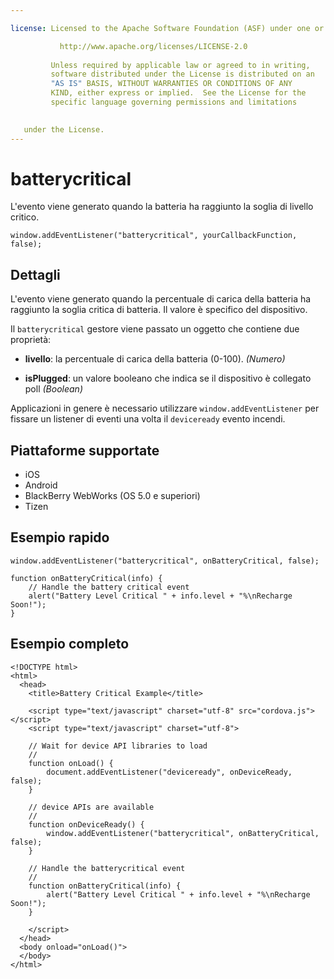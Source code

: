 ```yaml
---

license: Licensed to the Apache Software Foundation (ASF) under one or more contributor license agreements. See the NOTICE file distributed with this work for additional information regarding copyright ownership. The ASF licenses this file to you under the Apache License, Version 2.0 (the "License"); you may not use this file except in compliance with the License. You may obtain a copy of the License at

           http://www.apache.org/licenses/LICENSE-2.0
    
         Unless required by applicable law or agreed to in writing,
         software distributed under the License is distributed on an
         "AS IS" BASIS, WITHOUT WARRANTIES OR CONDITIONS OF ANY
         KIND, either express or implied.  See the License for the
         specific language governing permissions and limitations
    

   under the License.
---
```


# batterycritical

L'evento viene generato quando la batteria ha raggiunto la soglia di livello critico.

    window.addEventListener("batterycritical", yourCallbackFunction, false);
    

## Dettagli

L'evento viene generato quando la percentuale di carica della batteria ha raggiunto la soglia critica di batteria. Il valore è specifico del dispositivo.

Il `batterycritical` gestore viene passato un oggetto che contiene due proprietà:

*   **livello**: la percentuale di carica della batteria (0-100). *(Numero)*

*   **isPlugged**: un valore booleano che indica se il dispositivo è collegato poll *(Boolean)*

Applicazioni in genere è necessario utilizzare `window.addEventListener` per fissare un listener di eventi una volta il `deviceready` evento incendi.

## Piattaforme supportate

*   iOS
*   Android
*   BlackBerry WebWorks (OS 5.0 e superiori)
*   Tizen

## Esempio rapido

    window.addEventListener("batterycritical", onBatteryCritical, false);
    
    function onBatteryCritical(info) {
        // Handle the battery critical event
        alert("Battery Level Critical " + info.level + "%\nRecharge Soon!");
    }
    

## Esempio completo

    <!DOCTYPE html>
    <html>
      <head>
        <title>Battery Critical Example</title>
    
        <script type="text/javascript" charset="utf-8" src="cordova.js"></script>
        <script type="text/javascript" charset="utf-8">
    
        // Wait for device API libraries to load
        //
        function onLoad() {
            document.addEventListener("deviceready", onDeviceReady, false);
        }
    
        // device APIs are available
        //
        function onDeviceReady() {
            window.addEventListener("batterycritical", onBatteryCritical, false);
        }
    
        // Handle the batterycritical event
        //
        function onBatteryCritical(info) {
            alert("Battery Level Critical " + info.level + "%\nRecharge Soon!");
        }
    
        </script>
      </head>
      <body onload="onLoad()">
      </body>
    </html>